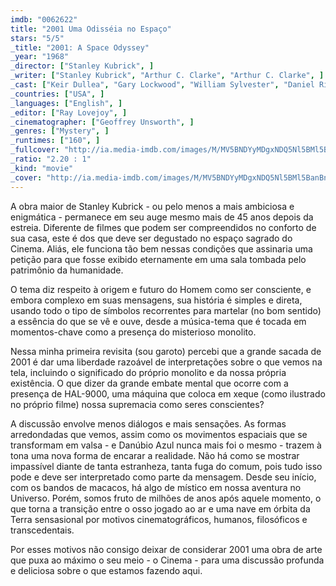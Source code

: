 ```yaml
---
imdb: "0062622"
title: "2001 Uma Odisséia no Espaço"
stars: "5/5"
_title: "2001: A Space Odyssey"
_year: "1968"
_director: ["Stanley Kubrick", ]
_writer: ["Stanley Kubrick", "Arthur C. Clarke", "Arthur C. Clarke", ]
_cast: ["Keir Dullea", "Gary Lockwood", "William Sylvester", "Daniel Richter", "Leonard Rossiter", "Margaret Tyzack", "Robert Beatty", "Sean Sullivan", "Douglas Rain", ]
_countries: ["USA", ]
_languages: ["English", ]
_editor: ["Ray Lovejoy", ]
_cinematographer: ["Geoffrey Unsworth", ]
_genres: ["Mystery", ]
_runtimes: ["160", ]
_fullcover: "http://ia.media-imdb.com/images/M/MV5BNDYyMDgxNDQ5Nl5BMl5BanBnXkFtZTcwMjc1ODg3OA@@.jpg"
_ratio: "2.20 : 1"
_kind: "movie"
_cover: "http://ia.media-imdb.com/images/M/MV5BNDYyMDgxNDQ5Nl5BMl5BanBnXkFtZTcwMjc1ODg3OA@@._V1._SX100_SY133_.jpg"
---
```

A obra maior de Stanley Kubrick - ou pelo menos a mais ambiciosa e enigmática - permanece em seu auge mesmo mais de 45 anos depois da estreia. Diferente de filmes que podem ser compreendidos no conforto de sua casa, este é dos que deve ser degustado no espaço sagrado do Cinema. Aliás, ele funciona tão bem nessas condições que assinaria uma petição para que fosse exibido eternamente em uma sala tombada pelo patrimônio da humanidade.

O tema diz respeito à origem e futuro do Homem como ser consciente, e embora complexo em suas mensagens, sua história é simples e direta, usando todo o tipo de símbolos recorrentes para martelar (no bom sentido) a essência do que se vê e ouve, desde a música-tema que é tocada em momentos-chave como a presença do misterioso monolito.

Nessa minha primeira revisita (sou garoto) percebi que a grande sacada de 2001 é dar uma liberdade razoável de interpretações sobre o que vemos na tela, incluindo o significado do próprio monolito e da nossa própria existência. O que dizer da grande embate mental que ocorre com a presença de HAL-9000, uma máquina que coloca em xeque (como ilustrado no próprio filme) nossa supremacia como seres conscientes?

A discussão envolve menos diálogos e mais sensações. As formas arredondadas que vemos, assim como os movimentos espaciais que se transformam em valsa - e Danúbio Azul nunca mais foi o mesmo - trazem à tona uma nova forma de encarar a realidade. Não há como se mostrar impassível diante de tanta estranheza, tanta fuga do comum, pois tudo isso pode e deve ser interpretado como parte da mensagem. Desde seu início, com os bandos de macacos, há algo de místico em nossa aventura no Universo. Porém, somos fruto de milhões de anos após aquele momento, o que torna a transição entre o osso jogado ao ar e uma nave em órbita da Terra sensasional por motivos cinematográficos, humanos, filosóficos e transcedentais.

Por esses motivos não consigo deixar de considerar 2001 uma obra de arte que puxa ao máximo o seu meio - o Cinema - para uma discussão profunda e deliciosa sobre o que estamos fazendo aqui.


